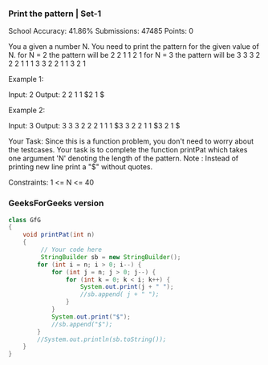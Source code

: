 ### Print the pattern | Set-1
School Accuracy: 41.86% Submissions: 47485 Points: 0

You a given a number N. You need to print the pattern for the given value of N.
for N = 2 the pattern will be
2 2 1 1
2 1
for N = 3 the pattern will be
3 3 3 2 2 2 1 1 1
3 3 2 2 1 1
3 2 1

Example 1:

Input: 2
Output:
2 2 1 1 $2 1 $

Example 2:

Input: 3
Output:
3 3 3 2 2 2 1 1 1 $3 3 2 2 1 1 $3 2 1 $



Your Task:
Since this is a function problem, you don't need to worry about the testcases. Your task is to complete the function printPat which takes one argument 'N' denoting the length of the pattern.
Note : Instead of printing new line print a "$" without quotes.

Constraints:
1 <= N <= 40


### GeeksForGeeks version

```java
class GfG
{
    void printPat(int n)
    {
         // Your code here
         StringBuilder sb = new StringBuilder();
        for (int i = n; i > 0; i--) {
            for (int j = n; j > 0; j--) {
                for (int k = 0; k < i; k++) {
                    System.out.print(j + " ");
                    //sb.append( j + " ");
                }
            }            
            System.out.print("$");
            //sb.append("$");
        }
        //System.out.println(sb.toString());
    }
}
```